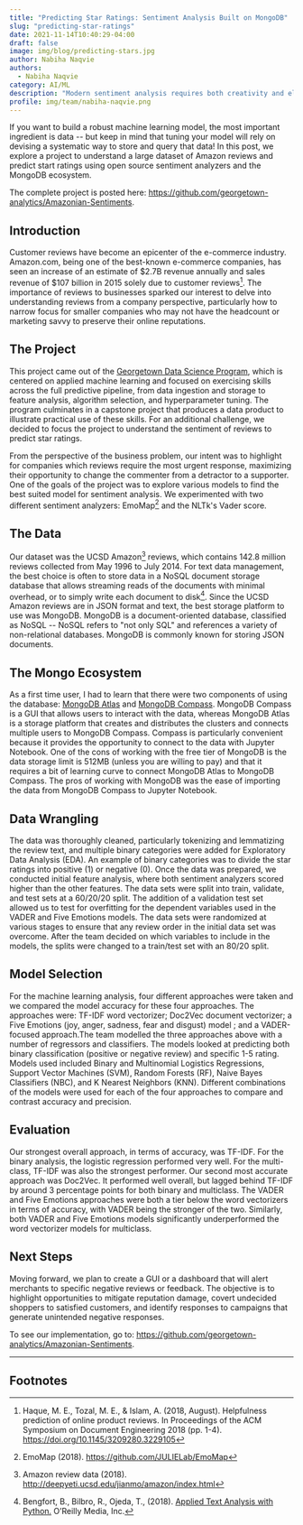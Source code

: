 ```yaml
---
title: "Predicting Star Ratings: Sentiment Analysis Built on MongoDB"
slug: "predicting-star-ratings"
date: 2021-11-14T10:40:29-04:00
draft: false
image: img/blog/predicting-stars.jpg
author: Nabiha Naqvie
authors: 
  - Nabiha Naqvie
category: AI/ML
description: "Modern sentiment analysis requires both creativity and elbow grease. In this post, we explore a project to understand Amazon reviews and predict start ratings using open source sentiment analyzers and MongoDB."
profile: img/team/nabiha-naqvie.png
---
```


If you want to build a robust machine learning model, the most important ingredient is data -- but keep in mind that tuning your model will rely on devising a systematic way to store and query that data! In this post, we explore a project to understand a large dataset of Amazon reviews and predict start ratings using open source sentiment analyzers and the MongoDB ecosystem. <!--more-->

The complete project is posted here: https://github.com/georgetown-analytics/Amazonian-Sentiments.

## Introduction

Customer reviews have become an epicenter of the e-commerce industry. Amazon.com, being one of the best-known e-commerce companies, has seen an increase of an estimate of $2.7B revenue annually and sales revenue of $107 billion in 2015 solely due to customer reviews[^1]. The importance of reviews to businesses sparked our interest to delve into understanding reviews from a company perspective, particularly how to narrow focus for smaller companies who may not have the headcount or marketing savvy to preserve their online reputations.

## The Project

This project came out of the [Georgetown Data Science Program](https://scs.georgetown.edu/programs/375/certificate-in-data-science/), which is centered on applied machine learning and focused on exercising skills across the full predictive pipeline, from data ingestion and storage to feature analysis, algorithm selection, and hyperparameter tuning. The program culminates in a capstone project that produces a data product to illustrate practical use of these skills. For an additional challenge, we decided to focus the project to understand the sentiment of reviews to predict star ratings.

From the perspective of the business problem, our intent was to highlight for companies which reviews require the most urgent response, maximizing their opportunity to change the commenter from a detractor to a supporter. One of the goals of the project was to explore various models to find the best suited model for sentiment analysis. We experimented with two different sentiment analyzers: EmoMap[^2] and the NLTk's Vader score.

## The Data

Our dataset was the UCSD Amazon[^3] reviews, which contains 142.8 million reviews collected from May 1996 to July 2014. For text data management, the best choice is often to store data in a NoSQL document storage database that allows streaming reads of the documents with minimal overhead, or to simply write each document to disk[^4]. Since the UCSD Amazon reviews are in JSON format and text, the best storage platform to use was MongoDB. MongoDB is a document-oriented database, classified as NoSQL -- NoSQL refers to "not only SQL" and references a variety of non-relational databases. MongoDB is commonly known for storing JSON documents.

## The Mongo Ecosystem

As a first time user, I had to learn that there were two components of using the database: [MongoDB Atlas](https://www.mongodb.com/cloud/atlas/register) and [MongoDB Compass](https://www.mongodb.com/products/compass). MongoDB Compass is a GUI that allows users to interact with the data, whereas MongoDB Atlas is a storage platform that creates and distributes the clusters and connects multiple users to MongoDB Compass. Compass is particularly convenient because it provides the opportunity to connect to the data with Jupyter Notebook. One of the cons of working with the free tier of MongoDB is the data storage limit is 512MB (unless you are willing to pay) and that it requires a bit of learning curve to connect MongoDB Atlas to MongoDB Compass. The pros of working with MongoDB was the ease of importing the data from MongoDB Compass to Jupyter Notebook.

## Data Wrangling

The data was thoroughly cleaned, particularly tokenizing and lemmatizing the review text, and multiple binary categories were added for Exploratory Data Analysis (EDA). An example of binary categories was to divide the star ratings into positive (1) or negative (0). Once the data was prepared, we conducted initial feature analysis, where both sentiment analyzers scored higher than the other features. The data sets were split into train, validate, and test sets at a 60/20/20 split. The addition of a validation test set allowed us to test for overfitting for the dependent variables used in the VADER and Five Emotions models. The data sets were randomized at various stages to ensure that any review order in the initial data set was overcome. After the team decided on which variables to include in the models, the splits were changed to a train/test set with an 80/20 split.

## Model Selection

For the machine learning analysis, four different approaches were taken and we compared the model accuracy for these four approaches. The approaches were: TF-IDF word vectorizer; Doc2Vec document vectorizer; a Five Emotions (joy, anger, sadness, fear and disgust) model ; and a VADER-focused approach.The team modelled the three approaches above with a number of regressors and classifiers. The models looked at predicting both binary classification (positive or negative review) and specific 1-5 rating. Models used included Binary and Multinomial Logistics Regressions, Support Vector Machines (SVM), Random Forests (RF), Naive Bayes Classifiers (NBC), and K Nearest Neighbors (KNN). Different combinations of the models were used for each of the four approaches to compare and contrast accuracy and precision.

## Evaluation

Our strongest overall approach, in terms of accuracy, was TF-IDF. For the binary analysis, the logistic regression performed very well. For the multi-class, TF-IDF was also the strongest performer. Our second most accurate approach was Doc2Vec. It performed well overall, but lagged behind TF-IDF by around 3 percentage points for both binary and multiclass. The VADER and Five Emotions approaches were both a tier below the word vectorizers in terms of accuracy, with VADER being the stronger of the two. Similarly, both VADER and Five Emotions models significantly underperformed the word vectorizer models for multiclass.

## Next Steps

Moving forward, we plan to create a GUI or a dashboard that will alert merchants to specific negative reviews or feedback. The objective is to highlight opportunities to mitigate reputation damage, covert undecided shoppers to satisfied customers, and identify responses to campaigns that generate unintended negative responses.

To see our implementation, go to: https://github.com/georgetown-analytics/Amazonian-Sentiments.

---

## Footnotes

[^1]: Haque, M. E., Tozal, M. E., & Islam, A. (2018, August). Helpfulness prediction of online product reviews. In Proceedings of the ACM Symposium on Document Engineering 2018 (pp. 1-4). https://doi.org/10.1145/3209280.3229105
[^2]: EmoMap (2018). https://github.com/JULIELab/EmoMap
[^3]: Amazon review data (2018). http://deepyeti.ucsd.edu/jianmo/amazon/index.html
[^4]: Bengfort, B., Bilbro, R., Ojeda, T., (2018). [Applied Text Analysis with Python.](https://www.amazon.com/Applied-Text-Analysis-Python-Language-Aware/dp/1491963042) O’Reilly Media, Inc.
